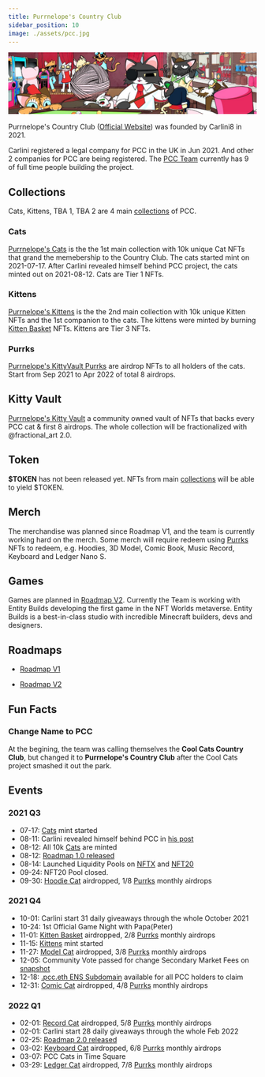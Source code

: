 ```yaml
---
title: Purrnelope's Country Club
sidebar_position: 10
image: ./assets/pcc.jpg
---
```


![](./assets/pcc.jpg)

Purrnelope's Country Club ([Official Website](https://purrnelopescountryclub.com/)) was founded by Carlini8 in 2021.

Carlini registered a legal company for PCC in the UK in Jun 2021. And other 2 companies for PCC are being registered. The [PCC Team](./team.md) currently has 9 of full time people building the project.

## Collections

Cats, Kittens, TBA 1, TBA 2 are 4 main [collections](../collections/index.md) of PCC.

### Cats

[Purrnelope's Cats](../collections/cats/index.md) is the the 1st main collection with 10k unique Cat NFTs that grand the memebership to the Country Club. The cats started mint on 2021-07-17. After Carlini revealed himself behind PCC project, the cats minted out on 2021-08-12. Cats are Tier 1 NFTs.

### Kittens

[Purrnelope's Kittens](../collections/kittens/index.md) is the the 2nd main collection with 10k unique Kitten NFTs and the 1st companion to the cats. The kittens were minted by burning [Kitten Basket](../collections/kittyvalut-purrks/2-kitten-basket.md) NFTs. Kittens are Tier 3 NFTs.

### Purrks

[Purrnelope's KittyVault Purrks](../collections/kittyvalut-purrks/index.md) are airdrop NFTs to all holders of the cats. Start from Sep 2021 to Apr 2022 of total 8 airdrops.

## Kitty Vault

[Purrnelope's Kitty Vault](../kittyvault/index.md) a community owned vault of NFTs that backs every PCC cat & first 8 airdrops. The whole collection will be fractionalized with @fractional_art 2.0.

## Token

**$TOKEN** has not been released yet. NFTs from main [collections](../collections/index.md) will be able to yield $TOKEN.

## Merch

The merchandise was planned since Roadmap V1, and the team is currently working hard on the merch. Some merch will require redeem using [Purrks](../collections/kittyvalut-purrks/index.md) NFTs to redeem, e.g. Hoodies, 3D Model, Comic Book, Music Record, Keyboard and Ledger Nano S.

## Games

Games are planned in [Roadmap V2](/posts/2022/02/25/post/roadmap-2-0-6-months-on-from-launch). Currently the Team is working with Entity Builds developing the first game in the NFT Worlds metaverse. Entity Builds is a best-in-class studio with incredible Minecraft builders, devs and designers.

## Roadmaps

- [Roadmap V1](/posts/2021/08/12/post/roadmap)

- [Roadmap V2](/posts/2022/02/25/post/roadmap-2-0-6-months-on-from-launch)

## Fun Facts

### Change Name to PCC

At the begining, the team was calling themselves the **Cool Cats Country Club**, but changed it to **Purrnelope's Country Club** after the Cool Cats project smashed it out the park.

## Events

### 2021 Q3

- 07-17: [Cats](../collections/cats/index.md) mint started
- 08-11: Carlini revealed himself behind PCC in [his post](/posts/2021/08/11/post/pcc-the-unanon)
- 08-12: All 10k [Cats](../collections/cats/index.md) are minted
- 08-12: [Roadmap 1.0 released](/posts/2021/08/12/post/roadmap)
- 08-14: Launched Liquidity Pools on [NFTX](https://app.nftx.org/redeem/0xe581f272706581f9dcc362df3c7934e99192c492/) and [NFT20](https://nft20.io/asset/0x54c9e17ad8016a062ffd89d1b53aaee80c0cf43d)
- 09-24: NFT20 Pool closed.
- 09-30: [Hoodie Cat](../collections/kittyvalut-purrks/1-hoodie-cat.md) airdropped, 1/8 [Purrks](../collections/kittyvalut-purrks/index.md) monthly airdrops

### 2021 Q4

- 10-01: Carlini start 31 daily giveaways through the whole October 2021
- 10-24: 1st Official Game Night with Papa(Peter)
- 11-01: [Kitten Basket](../collections/kittyvalut-purrks/2-kitten-basket.md) airdropped, 2/8 [Purrks](../collections/kittyvalut-purrks/index.md) monthly airdrops
- 11-15: [Kittens](../collections/kittens/index.md) mint started
- 11-27: [Model Cat](../collections/kittyvalut-purrks/3-model-cat.md) airdropped, 3/8 [Purrks](../collections/kittyvalut-purrks/index.md) monthly airdrops
- 12-05: Community Vote passed for change Secondary Market Fees on [snapshot](https://snapshot.org/#/purrnelopescountryclub.eth/proposal/0x46cc3b68385e86388cbb2780aeb82db4bf74da55188d3e3283ebf81f2540979e)
- 12-18: [.pcc.eth ENS Subdomain](../ens/index.md) available for all PCC holders to claim
- 12-31: [Comic Cat](../collections/kittyvalut-purrks/4-comic-cat.md) airdropped, 4/8 [Purrks](../collections/kittyvalut-purrks/index.md) monthly airdrops

### 2022 Q1

- 02-01: [Record Cat](../collections/kittyvalut-purrks/5-record-cat.md) airdropped, 5/8 [Purrks](../collections/kittyvalut-purrks/index.md) monthly airdrops
- 02-01: Carlini start 28 daily giveaways through the whole Feb 2022
- 02-25: [Roadmap 2.0 released](/posts/2022/02/25/post/roadmap-2-0-6-months-on-from-launch)
- 03-02: [Keyboard Cat](../collections/kittyvalut-purrks/6-keyboard-cat.md) airdropped, 6/8 [Purrks](../collections/kittyvalut-purrks/index.md) monthly airdrops
- 03-07: PCC Cats in Time Square
- 03-29: [Ledger Cat](../collections/kittyvalut-purrks/7-ledger-cat.md) airdropped, 7/8 [Purrks](../collections/kittyvalut-purrks/index.md) monthly airdrops
